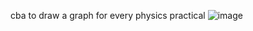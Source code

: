 cba to draw a graph for every physics practical
![image](https://user-images.githubusercontent.com/57610056/228851413-360eb719-1563-4b9b-b416-94e5110cec51.png)
